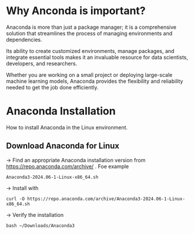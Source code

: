 # Why Anconda is important?
Anaconda is more than just a package manager; it is a comprehensive solution that streamlines the process of managing environments and dependencies. 

Its ability to create customized environments, manage packages, and integrate essential tools makes it an invaluable resource for data scientists, developers, and researchers. 

Whether you are working on a small project or deploying large-scale machine learning models, Anaconda provides the flexibility and reliability needed to get the job done efficiently.

# Anaconda Installation
How to install Anaconda in the Linux environment.

## Download Anaconda for Linux

-> Find an appropriate Anaconda installation version from https://repo.anaconda.com/archive/ . Foe example 

    Anaconda3-2024.06-1-Linux-x86_64.sh

-> Install with 
    
    curl -O https://repo.anaconda.com/archive/Anaconda3-2024.06-1-Linux-x86_64.sh

-> Verify the installation 

    bash ~/Downloads/Anaconda3
